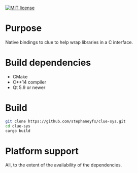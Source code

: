 [![MIT license](https://img.shields.io/badge/license-MIT-blue.svg)](https://opensource.org/licenses/MIT)

# Purpose

Native bindings to clue to help wrap libraries in a C interface.

# Build dependencies

- CMake
- C++14 compiler
- Qt 5.9 or newer

# Build

```sh
git clone https://github.com/stephaneyfx/clue-sys.git
cd clue-sys
cargo build
```

# Platform support

All, to the extent of the availability of the dependencies.
